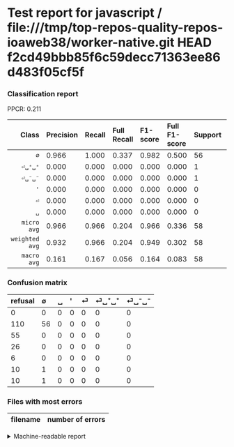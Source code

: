 # Test report for javascript / file:///tmp/top-repos-quality-repos-ioaweb38/worker-native.git HEAD f2cd49bbb85f6c59decc71363ee86d483f05cf5f

### Classification report

PPCR: 0.211

| Class | Precision | Recall | Full Recall | F1-score | Full F1-score | Support | Full Support | PPCR |
|------:|:----------|:-------|:------------|:---------|:---------|:--------|:-------------|:-----|
| `∅` | 0.966| 1.000| 0.337| 0.982| 0.500| 56| 166| 0.337 |
| `⏎␣⁺␣⁺` | 0.000| 0.000| 0.000| 0.000| 0.000| 1| 11| 0.091 |
| `⏎␣⁻␣⁻` | 0.000| 0.000| 0.000| 0.000| 0.000| 1| 11| 0.091 |
| `'` | 0.000| 0.000| 0.000| 0.000| 0.000| 0| 26| 0.000 |
| `⏎` | 0.000| 0.000| 0.000| 0.000| 0.000| 0| 6| 0.000 |
| `␣` | 0.000| 0.000| 0.000| 0.000| 0.000| 0| 55| 0.000 |
| `micro avg` | 0.966| 0.966| 0.204| 0.966| 0.336| 58| 275| 0.211 |
| `weighted avg` | 0.932| 0.966| 0.204| 0.949| 0.302| 58| 275| 0.211 |
| `macro avg` | 0.161| 0.167| 0.056| 0.164| 0.083| 58| 275| 0.211 |

### Confusion matrix

|refusal|  ∅| ␣| '| ⏎| ⏎␣⁺␣⁺| ⏎␣⁻␣⁻| 
|:---|:---|:---|:---|:---|:---|:---|
|0 |0 |0 |0 |0 |0 |0 |
|110 |56 |0 |0 |0 |0 |0 |
|55 |0 |0 |0 |0 |0 |0 |
|26 |0 |0 |0 |0 |0 |0 |
|6 |0 |0 |0 |0 |0 |0 |
|10 |1 |0 |0 |0 |0 |0 |
|10 |1 |0 |0 |0 |0 |0 |

### Files with most errors

| filename | number of errors|
|:----:|:-----|

<details>
    <summary>Machine-readable report</summary>
```json
{
  "cl_report": {"\u0027": {"f1-score": 0.0, "precision": 0.0, "recall": 0.0, "support": 0}, "macro avg": {"f1-score": 0.16374269005847952, "precision": 0.16091954022988506, "recall": 0.16666666666666666, "support": 58}, "micro avg": {"f1-score": 0.9655172413793104, "precision": 0.9655172413793104, "recall": 0.9655172413793104, "support": 58}, "weighted avg": {"f1-score": 0.9485783424077435, "precision": 0.9322235434007135, "recall": 0.9655172413793104, "support": 58}, "\u2205": {"f1-score": 0.9824561403508771, "precision": 0.9655172413793104, "recall": 1.0, "support": 56}, "\u23ce": {"f1-score": 0.0, "precision": 0.0, "recall": 0.0, "support": 0}, "\u23ce\u2423\u207a\u2423\u207a": {"f1-score": 0.0, "precision": 0.0, "recall": 0.0, "support": 1}, "\u23ce\u2423\u207b\u2423\u207b": {"f1-score": 0.0, "precision": 0.0, "recall": 0.0, "support": 1}, "\u2423": {"f1-score": 0.0, "precision": 0.0, "recall": 0.0, "support": 0}},
  "cl_report_full": {"\u0027": {"f1-score": 0.0, "precision": 0.0, "recall": 0.0, "support": 26}, "macro avg": {"f1-score": 0.08333333333333333, "precision": 0.16091954022988506, "recall": 0.05622489959839357, "support": 275}, "micro avg": {"f1-score": 0.3363363363363363, "precision": 0.9655172413793104, "recall": 0.20363636363636364, "support": 275}, "weighted avg": {"f1-score": 0.3018181818181818, "precision": 0.58282131661442, "recall": 0.20363636363636362, "support": 275}, "\u2205": {"f1-score": 0.5, "precision": 0.9655172413793104, "recall": 0.3373493975903614, "support": 166}, "\u23ce": {"f1-score": 0.0, "precision": 0.0, "recall": 0.0, "support": 6}, "\u23ce\u2423\u207a\u2423\u207a": {"f1-score": 0.0, "precision": 0.0, "recall": 0.0, "support": 11}, "\u23ce\u2423\u207b\u2423\u207b": {"f1-score": 0.0, "precision": 0.0, "recall": 0.0, "support": 11}, "\u2423": {"f1-score": 0.0, "precision": 0.0, "recall": 0.0, "support": 55}},
  "ppcr": 0.2109090909090909
}
```
</details>
